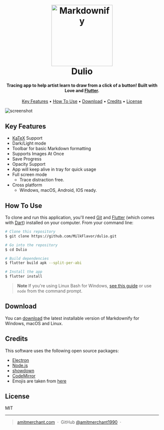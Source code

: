 
<h1 align="center">
  <br>
  <a href="http://www.amitmerchant.com/electron-markdownify"><img src="./assets/introduction_animation/Logo.png" alt="Markdownify" width="200"></a>
  <br>
  Dulio
  <br>
</h1>

<h4 align="center">Tracing app to help artist learn to draw from a click of a button! Built with Love and <a href="https://flutter.dev/" target="_blank">Flutter</a>.</h4>

<p align="center">
  <a href="#key-features">Key Features</a> •
  <a href="#how-to-use">How To Use</a> •
  <a href="#download">Download</a> •
  <a href="#credits">Credits</a> •
  <a href="#license">License</a>
</p>

![screenshot](./assets/introduction_animation/introduction_animation.png)

## Key Features
* [KaTeX](https://khan.github.io/KaTeX/) Support
* Dark/Light mode
* Toolbar for basic Markdown formatting
* Supports Images At Once
* Save Progress
* Opacity Support
* App will keep alive in tray for quick usage
* Full screen mode
  - Trace distraction free.
* Cross platform
  - Windows, macOS, Android, IOS ready.

## How To Use

To clone and run this application, you'll need [Git](https://git-scm.com) and [Flutter](https://docs.flutter.dev/get-started/install) (which comes with [Dart](https://dart.dev/)) installed on your computer. From your command line:

```bash
# Clone this repository
$ git clone https://github.com/MilkFlavor/dulio.git

# Go into the repository
$ cd Dulio

# Build dependencies
$ flutter build apk --split-per-abi

# Install the app
$ flutter install
```

> **Note**
> If you're using Linux Bash for Windows, [see this guide](https://www.howtogeek.com/261575/how-to-run-graphical-linux-desktop-applications-from-windows-10s-bash-shell/) or use `node` from the command prompt.


## Download

You can [download](https://github.com/amitmerchant1990/electron-markdownify/releases/tag/v1.2.0) the latest installable version of Markdownify for Windows, macOS and Linux.

## Credits

This software uses the following open source packages:

- [Electron](http://electron.atom.io/)
- [Node.js](https://nodejs.org/)
- [showdown](http://showdownjs.github.io/showdown/)
- [CodeMirror](http://codemirror.net/)
- Emojis are taken from [here](https://github.com/arvida/emoji-cheat-sheet.com)

## License

MIT

---

> [amitmerchant.com](https://www.amitmerchant.com) &nbsp;&middot;&nbsp;
> GitHub [@amitmerchant1990](https://github.com/MilkFlavor) &nbsp;&middot;&nbsp;

